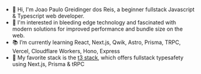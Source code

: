 - 👋 Hi, I'm Joao Paulo Greidinger dos Reis, a beginner fullstack Javascript & Typescript web developer. 
- 👀 I'm interested in bleeding edge technology and fascinated with modern solutions for improved performance and bundle size on the web.
- 📚 I’m currently learning React, Next.js, Qwik, Astro, Prisma, TRPC, Vercel, Cloudflare Workers, Hono, Express  
- 💖 My favorite stack is the [t3 stack](https://init.tips/), which offers fullstack typesafety using Next.js, Prisma & tRPC
